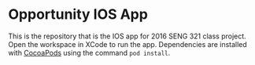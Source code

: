 Opportunity IOS App
===================

This is the repository that is the IOS app for 2016 SENG 321 class project. Open the workspace in XCode to run the app. Dependencies are installed with [CocoaPods](https://cocoapods.org/) using the command `pod install`.
